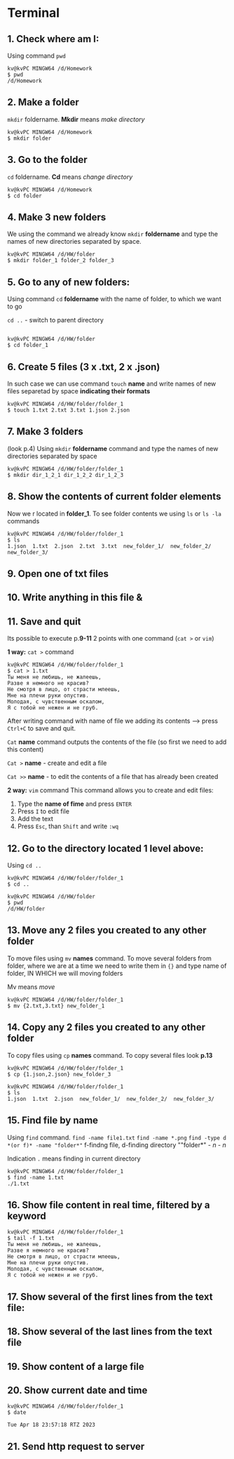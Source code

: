 # Terminal
## 1. Check where am I:
Using command ```pwd```
```
kv@kvPC MINGW64 /d/Homework
$ pwd
/d/Homework
```

## 2. Make a folder
``mkdir`` foldername. **Mkdir** means *make directory*
```
kv@kvPC MINGW64 /d/Homework
$ mkdir folder
```

## 3. Go to the folder
```cd``` foldername. **Cd** means *change directory*
```
kv@kvPC MINGW64 /d/Homework
$ cd folder
```

## 4. Make 3 new folders
We using the command we already know ```mkdir``` **foldername** and type the names of new directories separated by space. 
```
kv@kvPC MINGW64 /d/HW/folder
$ mkdir folder_1 folder_2 folder_3
```

## 5. Go to any of new folders:
Using command ```cd``` **foldername** with the name of folder, to which we want to go

``cd ..`` - switch to parent directory
```

kv@kvPC MINGW64 /d/HW/folder
$ cd folder_1
```

## 6. Create 5 files (3 x .txt, 2 x .json)
In such case we can use command `touch` **name** and write names of new files separetad by space **indicating their formats**
```
kv@kvPC MINGW64 /d/HW/folder/folder_1
$ touch 1.txt 2.txt 3.txt 1.json 2.json
```
## 7. Make 3 folders
(look p.4) Using ```mkdir``` **foldername** command and type the names of new directories separated by space
```
kv@kvPC MINGW64 /d/HW/folder/folder_1
$ mkdir dir_1_2_1 dir_1_2_2 dir_1_2_3
```

## 8. Show the contents of current folder elements
Now we r located in **folder_1**. To see folder contents we using ```ls``` or ```ls -la``` commands
```
kv@kvPC MINGW64 /d/HW/folder/folder_1
$ ls
1.json  1.txt  2.json  2.txt  3.txt  new_folder_1/  new_folder_2/  new_folder_3/
```

## 9. Open one of txt files
## 10. Write anything in this file &
## 11. Save and quit

Its possible to execute p.**9-11** 2 points with one command (```cat >``` or ```vim```)

**1 way:** ```cat >``` command
```
kv@kvPC MINGW64 /d/HW/folder/folder_1
$ cat > 1.txt
Ты меня не любишь, не жалеешь,
Разве я немного не красив?
Не смотря в лицо, от страсти млеешь,
Мне на плечи руки опустив.
Молодая, с чувственным оскалом,
Я с тобой не нежен и не груб.
```
After writing command with name of file we adding its contents --> press `Ctrl+C` to save and quit.

``Cat`` **name** command outputs the contents of the file (so first we need to add this content)

``Cat >`` **name** - сreate and edit a file

``Cat >>`` **name** - to edit the contents of a file that has already been created

**2 way:** ```vim``` command
This command allows you to create and edit files:
1. Type the **name of fime** and press ```ENTER```
2. Press ``I`` to edit file
3. Add the text
4. Press ```Esc```, than ```Shift``` and write ```:wq```

## 12. Go to the directory located 1 level above:
Using ```cd ..```
``` 
kv@kvPC MINGW64 /d/HW/folder/folder_1
$ cd ..

kv@kvPC MINGW64 /d/HW/folder
$ pwd
/d/HW/folder
```
## 13. Move any 2 files you created to any other folder
To move files using ```mv``` **names** command. To move several folders from folder, where we are at a time we need to write them in ``{}`` and type name of folder, IN WHICH we will moving folders

Mv means *move*
```
kv@kvPC MINGW64 /d/HW/folder/folder_1
$ mv {2.txt,3.txt} new_folder_1
```

## 14. Copy any 2 files you created to any other folder
To copy files using ```cp``` **names** command. To copy several files look **p.13**
```
kv@kvPC MINGW64 /d/HW/folder/folder_1
$ cp {1.json,2.json} new_folder_3

kv@kvPC MINGW64 /d/HW/folder/folder_1
$ ls
1.json  1.txt  2.json  new_folder_1/  new_folder_2/  new_folder_3/
```

## 15. Find file by name
Using ``find`` command. 
``find -name file1.txt``
``find -name *.png``
``find -type d *(or f)* -name "folder*"`` f-findng file, d-finding directory 
""folder*" -
*n -
n*

Indication ``.`` means finding in current directory  
```
kv@kvPC MINGW64 /d/HW/folder/folder_1
$ find -name 1.txt
./1.txt
```

## 16. Show file content in real time, filtered by a keyword 
```
kv@kvPC MINGW64 /d/HW/folder/folder_1
$ tail -f 1.txt
Ты меня не любишь, не жалеешь,
Разве я немного не красив?
Не смотря в лицо, от страсти млеешь,
Мне на плечи руки опустив.
Молодая, с чувственным оскалом,
Я с тобой не нежен и не груб.
```

## 17. Show several of the first lines from the text file:
## 18. Show several of the last lines from the text file
## 19. Show content of a large file
## 20. Show current date and time
```
kv@kvPC MINGW64 /d/HW/folder/folder_1
$ date

Tue Apr 18 23:57:18 RTZ 2023
```
## 21. Send http request to server



